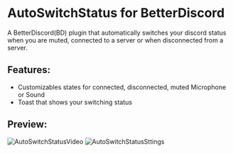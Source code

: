 # AutoSwitchStatus for BetterDiscord
A BetterDiscord(BD) plugin that automatically switches your discord status when you are muted, connected to a server or when disconnected from a server.
## Features:
- Customizables states for connected, disconnected, muted Microphone or Sound
- Toast that shows your switching status
## Preview:
![AutoSwitchStatusVideo](https://github.com/nicola02nb/AutoSwitchStatus/assets/61830443/d084eeb0-dcfa-4f2c-b221-7e6597a5f7ee)
![AutoSwitchStatusSttings](https://github.com/nicola02nb/AutoSwitchStatus/assets/61830443/a2f0ce01-a5b6-41d0-b878-cc13ab5fc3f7)


